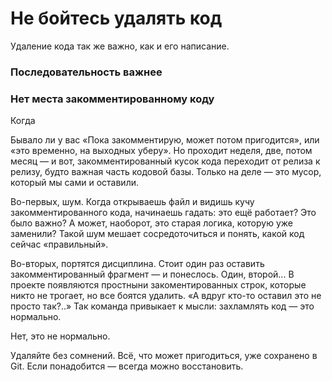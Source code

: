 # Не бойтесь удалять код

Удаление кода так же важно, как и его написание.

### Последовательность важнее

### Нет места закомментированному коду

Когда

Бывало ли у вас «Пока закомментирую, может потом пригодится», или «это временно, на выходных уберу».
Но проходит неделя, две, потом месяц — и вот, закомментированный кусок кода переходит от релиза к релизу, будто важная часть кодовой базы.
Только на деле — это мусор, который мы сами и оставили.

Во-первых, шум. Когда открываешь файл и видишь кучу закомментированного кода, начинаешь гадать: это ещё работает?
 Это было важно? А может, наоборот, это старая логика, которую уже заменили?
 Такой шум мешает сосредоточиться и понять, какой код сейчас «правильный».

Во-вторых, портятся дисциплина.
Стоит один раз оставить закомментированный фрагмент — и понеслось. Один, второй...
В проекте появляются простныни закоментированных строк, которые никто не трогает, но все боятся удалить.
«А вдруг кто-то оставил это не просто так?..»
Так команда привыкает к мысли: захламлять код — это нормально.

Нет, это не нормально.

Удаляйте без сомнений. Всё, что может пригодиться, уже сохранено в Git.
Если понадобится — всегда можно восстановить.
